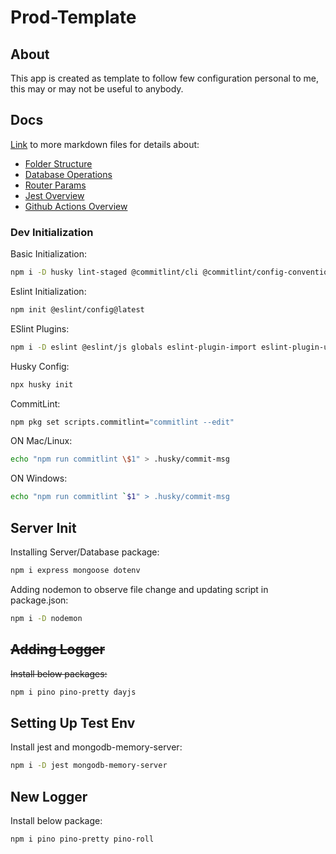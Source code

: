 # Prod-Template
## About
This app is created as template to follow few configuration personal to me, this may or may not be useful to anybody.
## Docs
[Link](https://github.com/cjmaaz/Prod-Template/blob/main/docs) to more markdown files for details about:
- [Folder Structure](https://github.com/cjmaaz/Prod-Template/blob/main/docs/folderStructure.md)
- [Database Operations](https://github.com/cjmaaz/Prod-Template/blob/main/docs/databaseOperation.md)
- [Router Params](https://github.com/cjmaaz/Prod-Template/blob/main/docs/routerParams.md)
- [Jest Overview](https://github.com/cjmaaz/Prod-Template/blob/main/docs/jestOverview.md)
- [Github Actions Overview](https://github.com/cjmaaz/Prod-Template/blob/main/docs/githubActionsOverview.md)

### Dev Initialization
Basic Initialization:
```bash
npm i -D husky lint-staged @commitlint/cli @commitlint/config-conventional
```
Eslint Initialization:
```bash
npm init @eslint/config@latest
```
ESlint Plugins:
```bash
npm i -D eslint @eslint/js globals eslint-plugin-import eslint-plugin-unicorn @stylistic/eslint-plugin-js
```
Husky Config:
```bash
npx husky init
```
CommitLint:
```bash
npm pkg set scripts.commitlint="commitlint --edit"
```
ON Mac/Linux:
```bash
echo "npm run commitlint \$1" > .husky/commit-msg
```
ON Windows:
```bash
echo "npm run commitlint `$1" > .husky/commit-msg
```

## **Server Init**
Installing Server/Database package:
```bash
npm i express mongoose dotenv
```
Adding nodemon to observe file change and updating script in package.json:
```bash
npm i -D nodemon
```
## ~~Adding Logger~~
~~Install below packages:~~
```bash
npm i pino pino-pretty dayjs
```
## **Setting Up Test Env**
Install jest and mongodb-memory-server:
```bash
npm i -D jest mongodb-memory-server
```
## **New Logger**
Install below package:
```bash
npm i pino pino-pretty pino-roll
```
